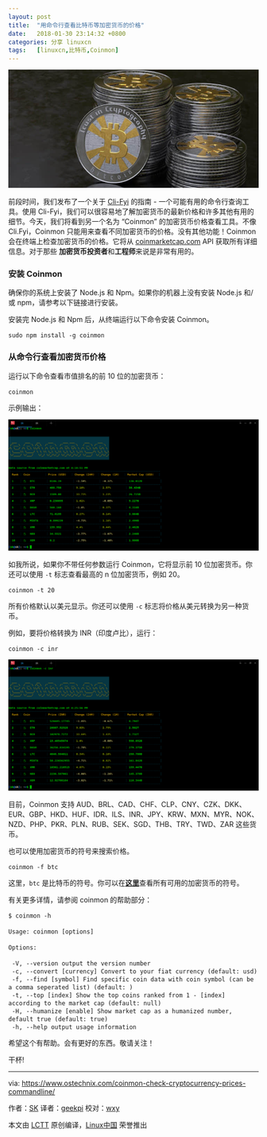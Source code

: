 ```yaml
---
layout: post
title:	"用命令行查看比特币等加密货币的价格"
date:	2018-01-30 23:14:32 +0800 
categories:	分享 linuxcn 
tags:	[linuxcn,比特币,Coinmon]
---
```



![配图](/Asserts/Images/album/201801/30/231433vbz3szbb77hybasa.jpg)


前段时间，我们发布了一个关于 [Cli-Fyi](https://www.ostechnix.com/cli-fyi-quick-easy-way-fetch-information-ips-emails-domains-lots/) 的指南 - 一个可能有用的命令行查询工具。使用 Cli-Fyi，我们可以很容易地了解加密货币的最新价格和许多其他有用的细节。今天，我们将看到另一个名为 “Coinmon” 的加密货币价格查看工具。不像 Cli.Fyi，Coinmon 只能用来查看不同加密货币的价格。没有其他功能！Coinmon 会在终端上检查加密货币的价格。它将从 [coinmarketcap.com](https://coinmarketcap.com/) API 获取所有详细信息。对于那些 **加密货币投资者**和**工程师**来说是非常有用的。


### 安装 Coinmon


确保你的系统上安装了 Node.js 和 Npm。如果你的机器上没有安装 Node.js 和/或 npm，请参考以下链接进行安装。


安装完 Node.js 和 Npm 后，从终端运行以下命令安装 Coinmon。



```
sudo npm install -g coinmon

```

### 从命令行查看加密货币价格


运行以下命令查看市值排名的前 10 位的加密货币：



```
coinmon

```

示例输出：


![](/Asserts/Images/album/201801/30/231433tb7rj2g232h52h07.png)


如我所说，如果你不带任何参数运行 Coinmon，它将显示前 10 位加密货币。你还可以使用 `-t` 标志查看最高的 n 位加密货币，例如 20。



```
coinmon -t 20

```

所有价格默认以美元显示。你还可以使用 `-c` 标志将价格从美元转换为另一种货币。


例如，要将价格转换为 INR（印度卢比），运行：



```
coinmon -c inr

```

![](/Asserts/Images/album/201801/30/231433wup1k1rvx8r1k5rt.png)


目前，Coinmon 支持 AUD、BRL、CAD、CHF、CLP、CNY、CZK、DKK、EUR、GBP、HKD、HUF、IDR、ILS、INR、JPY、KRW、MXN、MYR、NOK、NZD、PHP、PKR、PLN、RUB、SEK、SGD、THB、TRY、TWD、ZAR 这些货币。


也可以使用加密货币的符号来搜索价格。



```
coinmon -f btc

```

这里，`btc` 是比特币的符号。你可以在[**这里**](https://en.wikipedia.org/wiki/List_of_cryptocurrencies)查看所有可用的加密货币的符号。


有关更多详情，请参阅 coinmon 的帮助部分：



```
$ coinmon -h

Usage: coinmon [options]

Options:

 -V, --version output the version number
 -c, --convert [currency] Convert to your fiat currency (default: usd)
 -f, --find [symbol] Find specific coin data with coin symbol (can be a comma seperated list) (default: )
 -t, --top [index] Show the top coins ranked from 1 - [index] according to the market cap (default: null)
 -H, --humanize [enable] Show market cap as a humanized number, default true (default: true)
 -h, --help output usage information

```

希望这个有帮助。会有更好的东西。敬请关注！


干杯!




---


via: <https://www.ostechnix.com/coinmon-check-cryptocurrency-prices-commandline/>


作者：[SK](https://www.ostechnix.com/author/sk/) 译者：[geekpi](https://github.com/geekpi) 校对：[wxy](https://github.com/wxy)


本文由 [LCTT](https://github.com/LCTT/TranslateProject) 原创编译，[Linux中国](https://linux.cn/) 荣誉推出
